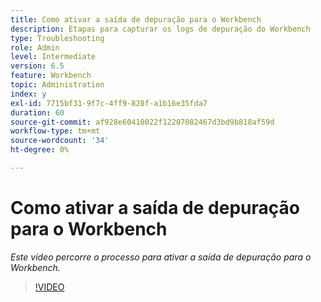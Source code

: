 ```yaml
---
title: Como ativar a saída de depuração para o Workbench
description: Etapas para capturar os logs de depuração do Workbench
type: Troubleshooting
role: Admin
level: Intermediate
version: 6.5
feature: Workbench
topic: Administration
index: y
exl-id: 7715bf31-9f7c-4ff9-828f-a1b16e35fda7
duration: 60
source-git-commit: af928e60410022f12207082467d3bd9b818af59d
workflow-type: tm+mt
source-wordcount: '34'
ht-degree: 0%

---
```


# Como ativar a saída de depuração para o Workbench

*Este vídeo percorre o processo para ativar a saída de depuração para o Workbench.*

>[!VIDEO](https://video.tv.adobe.com/v/335497?quality=12&learn=on)
